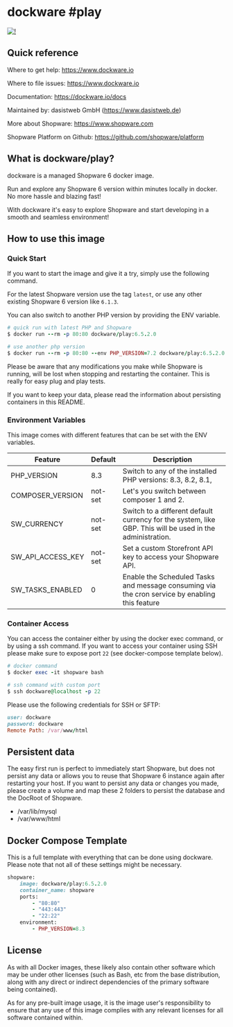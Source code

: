 # dockware #play

[![!](https://img.shields.io/badge/based%20on-production%20template-green.svg)]()

## Quick reference
Where to get help: https://www.dockware.io

Where to file issues: https://www.dockware.io

Documentation: https://dockware.io/docs

Maintained by: dasistweb GmbH (https://www.dasistweb.de)

More about Shopware: https://www.shopware.com

Shopware Platform on Github: https://github.com/shopware/platform

## What is dockware/play?
dockware is a managed Shopware 6 docker image.

Run and explore any Shopware 6 version within minutes locally in docker.
No more hassle and blazing fast!

With dockware it's easy to explore Shopware and start developing in a smooth and seamless environment!

## How to use this image

### Quick Start
If you want to start the image and give it a try, simply
use the following command.

For the latest Shopware version use the tag `latest`, or use any other existing Shopware 6 version like `6.1.3`.

You can also switch to another PHP version by providing the ENV variable.

```ruby
# quick run with latest PHP and Shopware
$ docker run --rm -p 80:80 dockware/play:6.5.2.0

# use another php version
$ docker run --rm -p 80:80 --env PHP_VERSION=7.2 dockware/play:6.5.2.0
```

Please be aware that any modifications you make while Shopware is running, will be lost
when stopping and restarting the container.
This is really for easy plug and play tests.

If you want to keep your data, please read the information about persisting containers in this README.

### Environment Variables
This image comes with different features that can be set with the ENV variables.

| Feature  |  Default | Description |
|---|---| --- |
| PHP_VERSION  | 8.3 | Switch to any of the installed PHP versions: 8.3, 8.2, 8.1,         |
| COMPOSER_VERSION | not-set| Let's you switch between composer 1 and 2. |
| SW_CURRENCY | not-set | Switch to a different default currency for the system, like GBP. This will be used in the administration. |
| SW_API_ACCESS_KEY | not-set | Set a custom Storefront API key to access your Shopware API. |
| SW_TASKS_ENABLED | 0 | Enable the Scheduled Tasks and message consuming via the cron service by enabling this feature |

### Container Access
You can access the container either by using the docker exec command, or by using a ssh command.
If you want to access your container using SSH please make sure to expose port `22` (see docker-compose template below).

```ruby
# docker command
$ docker exec -it shopware bash

# ssh command with custom port
$ ssh dockware@localhost -p 22
```

Please use the following credentials for SSH or SFTP:

```ruby
user: dockware
password: dockware
Remote Path: /var/www/html
```

## Persistent data
The easy first run is perfect to immediately start Shopware, but does not persist any data or allows you to reuse that Shopware 6 instance again after restarting your host.
If you want to persist any data or changes you made, please create a volume and map these 2 folders to persist
the database and the DocRoot of Shopware.

* /var/lib/mysql
* /var/www/html

## Docker Compose Template
This is a full template with everything that can be done using dockware.
Please note that not all of these settings might be necessary.

```ruby
shopware:
    image: dockware/play:6.5.2.0
    container_name: shopware
    ports:
        - "80:80"
        - "443:443"
        - "22:22"
    environment:
        - PHP_VERSION=8.3
```

## License

As with all Docker images, these likely also contain other software which may be under other licenses (such as Bash, etc from the base distribution, along with any direct or indirect dependencies of the primary software being contained).

As for any pre-built image usage, it is the image user's responsibility to ensure that any use of this image complies with any relevant licenses for all software contained within.